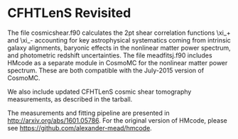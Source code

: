 # CFHTLenS Revisited

The file cosmicshear.f90 calculates the 2pt shear correlation functions \xi_+ and \xi_- accounting for key astrophysical systematics coming from intrinsic galaxy alignments, baryonic effects in the nonlinear matter power spectrum, and photometric redshift uncertainties. The file meadfitsj.f90 includes HMcode as a separate module in CosmoMC for the nonlinear matter power spectrum. These are both compatible with the July-2015 version of CosmoMC. 

We also include updated CFHTLenS cosmic shear tomography measurements, as described in the tarball. 

The measurements and fitting pipeline are presented in http://arxiv.org/abs/1601.05786. For the original version of HMcode, please see https://github.com/alexander-mead/hmcode.
